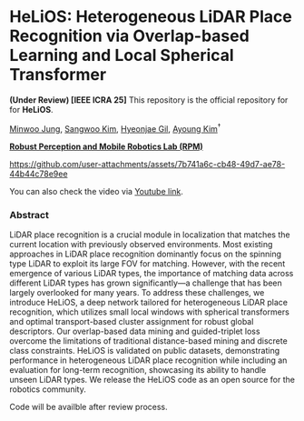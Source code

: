 # HeLiOS: Heterogeneous LiDAR Place Recognition via Overlap-based Learning and Local Spherical Transformer


**(Under Review) [IEEE ICRA 25]** This repository is the official repository for for **HeLiOS**.

  <a href="https://scholar.google.co.kr/citations?user=aKPTi7gAAAAJ&hl=ko" target="_blank">Minwoo Jung</a><sup></sup>,
  <a href="https://scholar.google.co.kr/citations?user=I2pNZDkAAAAJ&hl=ko" target="_blank">Sangwoo Kim</a><sup></sup>,
  <a href="https://scholar.google.co.kr/citations?user=n15gehEAAAAJ&hl=ko" target="_blank">Hyeonjae Gil</a><sup></sup>,
  <a href="https://scholar.google.co.kr/citations?user=7yveufgAAAAJ&hl=ko" target="_blank">Ayoung Kim</a><sup>†</sup>

**[Robust Perception and Mobile Robotics Lab (RPM)](https://rpm.snu.ac.kr/)**

https://github.com/user-attachments/assets/7b741a6c-cb48-49d7-ae78-44b44c78e9ee

You can also check the video via [Youtube link](https://www.youtube.com/watch?v=tEEvWA3LyXY).

### Abstract
LiDAR place recognition is a crucial module in localization that matches the current location with previously observed environments. Most existing approaches in LiDAR place recognition dominantly focus on the spinning type LiDAR to exploit its large FOV for matching. However, with the recent emergence of various LiDAR types, the importance of matching data across different LiDAR types has grown significantly—a challenge that has been largely overlooked for many years. To address these challenges, we introduce HeLiOS, a deep network tailored for heterogeneous LiDAR place recognition, which utilizes small local windows with spherical transformers and optimal transport-based cluster assignment for robust global descriptors. Our overlap-based data mining and guided-triplet loss overcome the limitations of traditional distance-based mining and discrete class constraints. HeLiOS is validated on public datasets, demonstrating performance in heterogeneous LiDAR place recognition while including an evaluation for long-term recognition, showcasing its ability to handle unseen LiDAR types. We release the HeLiOS code as an open source for the robotics community.


Code will be availble after review process.
